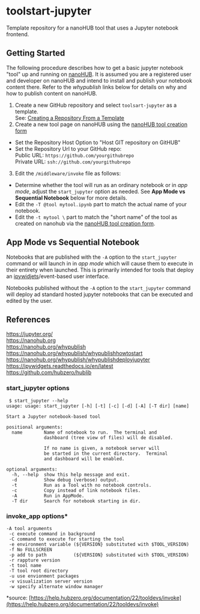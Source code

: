 # toolstart-jupyter
Template repository for a nanoHUB tool that uses a Jupyter notebook frontend.

## Getting Started
The following procedure describes how to get a basic jupyter notebook "tool" up and running on [nanoHUB](https://nanohub.org). 
It is assumed you are a registered user and developer on nanoHUB and intend to install and publish your notebook content there.
Refer to the *whypublish* links below for details on why and how to publish content on nanoHUB.  

1. Create a new GitHub repository and select `toolsart-jupyter` as a template.  
See: [Creating a Repository From a Template](https://docs.github.com/en/free-pro-team@latest/github/creating-cloning-and-archiving-repositories/creating-a-repository-from-a-template)
2. Create a new tool page on nanoHUB using the [nanoHUB tool creation form](https://nanohub.org/tools/create)  
  - Set the Repository Host Option to "Host GIT repository on GitHUB"
  - Set the Repository Url to your GitHub repo:  
    Public URL: `https://github.com/yourgithubrepo`  
    Private URL: `ssh://github.com/yourgithubrepo`
3. Edit the `/middleware/invoke` file as follows:  
- Determine whether the tool will run as an ordinary notebook or in *app mode*, adjust the `start_jupyter` option as needed.  See **App Mode vs Sequential Notebook** below for more details.  
- Edit the `-T @tool mytool.ipynb` part to match the actual name of your notebook.
- Edit the `-t mytool \` part to match the "short name" of the tool as created on nanohub via the [nanoHUB tool creation form](https://nanohub.org/tools/create).

## App Mode vs Sequential Notebook
Notebooks that are published with the `-A` option to the `start_jupyter` command or will launch in in *app mode* which will cause them to execute in their entirety when launched.  This is primarily intended for tools that deploy an [ipywidjets](https://ipywidgets.readthedocs.io/en/latest)/event-based user interface.

Notebooks published without the `-A` option to the `start_jupyter` command will deploy ad standard hosted jupyter notebooks that can be executed and edited by the user.

## References
https://jupyter.org/  
https://nanohub.org  
https://nanohub.org/whypublish  
https://nanohub.org/whypublish/whypublishhowtostart  
https://nanohub.org/whypublish/whypublishdeployjupyter  
https://ipywidgets.readthedocs.io/en/latest  
https://github.com/hubzero/hublib

### start_jupyter options
```
 $ start_jupyter --help
usage: usage: start_jupyter [-h] [-t] [-c] [-d] [-A] [-T dir] [name]

Start a Jupyter notebook-based tool

positional arguments:
  name        Name of notebook to run.  The terminal and
              dashboard (tree view of files) will de disabled.

              If no name is given, a notebook server will
              be started in the current directory.  Terminal
              and dashboard will be enabled.

optional arguments:
  -h, --help  show this help message and exit.
  -d          Show debug (verbose) output.
  -t          Run as a Tool with no notebook controls.
  -c          Copy instead of link notebook files.
  -A          Run in AppMode.
  -T dir      Search for notebook starting in dir.
  ```
  ### invoke_app options*
```
-A tool arguments
 -c execute command in background
 -C command to execute for starting the tool
 -e environment variable (${VERSION} substituted with $TOOL_VERSION)
 -f No FULLSCREEN
 -p add to path          (${VERSION} substituted with $TOOL_VERSION)
 -r rappture version
 -t tool name
 -T tool root directory
 -u use envionment packages
 -v visualization server version
 -w specify alternate window manager
 ```
*source: [https://help.hubzero.org/documentation/22/tooldevs/invoke](https://help.hubzero.org/documentation/22/tooldevs/invoke)
